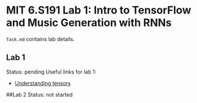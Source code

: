 # MIT 6.S191 Lab 1: Intro to TensorFlow and Music Generation with RNNs  
  `Task.md` contains lab details.  

## Lab 1  
Status: pending
Useful links for lab 1:
* [Understanding tensors](https://www.tensorflow.org/guide/tensor) 

##Lab 2
Status: not started  

